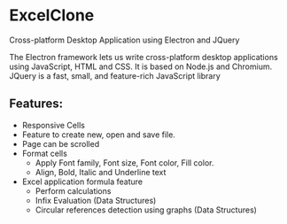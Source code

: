 # ExcelClone
Cross-platform Desktop Application using Electron and JQuery

The Electron framework lets us write cross-platform desktop applications using JavaScript, HTML and CSS. It is based on Node.js and Chromium. 
JQuery is a fast, small, and feature-rich JavaScript library

## Features:
* Responsive Cells
* Feature to create new, open and save file.
* Page can be scrolled
* Format cells
    * Apply Font family, Font size, Font color, Fill color.
    * Align, Bold, Italic and Underline text
* Excel application formula feature
    * Perform calculations
    * Infix Evaluation (Data Structures)
    * Circular references detection using graphs (Data Structures)

